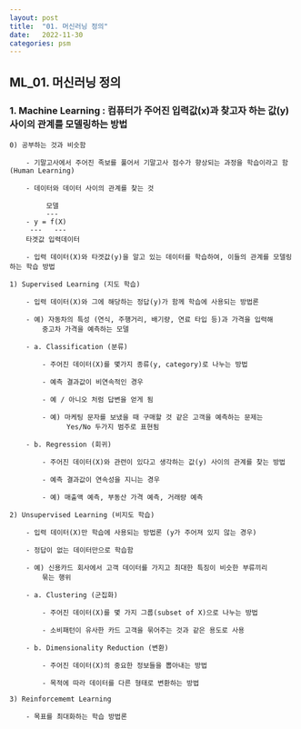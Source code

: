 ```yaml
---
layout: post
title:  "01. 머신러닝 정의"
date:   2022-11-30
categories: psm
---
```


## ML_01. 머신러닝 정의

### 1. Machine Learning : 컴퓨터가 주어진 입력값(x)과 찾고자 하는 값(y) 사이의 관계를 모델링하는 방법

    0) 공부하는 것과 비슷함

        - 기말고사에서 주어진 족보를 풀어서 기말고사 점수가 향상되는 과정을 학습이라고 함(Human Learning)

        - 데이터와 데이터 사이의 관계를 찾는 것

             모델
             ---
        - y = f(X)
         ---   ---
        타겟값 입력데이터

        - 입력 데이터(X)와 타겟값(y)을 알고 있는 데이터를 학습하여, 이들의 관계를 모델링하는 학습 방법

    1) Supervised Learning (지도 학습)

        - 입력 데이터(X)와 그에 해당하는 정답(y)가 함께 학습에 사용되는 방법론

        - 예) 자동차의 특성 (연식, 주행거리, 배기량, 연료 타입 등)과 가격을 입력해
            중고차 가격을 예측하는 모델

        - a. Classification (분류)

            - 주어진 데이터(X)를 몇가지 종류(y, category)로 나누는 방법

            - 예측 결과값이 비연속적인 경우

            - 예 / 아니오 처럼 답변을 얻게 됨

            - 예) 마케팅 문자를 보냈을 때 구매할 것 같은 고객을 예측하는 문제는
                  Yes/No 두가지 범주로 표현됨

        - b. Regression (회귀)

            - 주어진 데이터(X)와 관련이 있다고 생각하는 값(y) 사이의 관계를 찾는 방법

            - 예측 결과값이 연속성을 지니는 경우

            - 예) 매출액 예측, 부동산 가격 예측, 거래량 예측

    2) Unsupervised Learning (비지도 학습)

        - 입력 데이터(X)만 학습에 사용되는 방법론 (y가 주어져 있지 않는 경우)

        - 정답이 없는 데이터만으로 학습함

        - 예) 신용카드 회사에서 고객 데이터를 가지고 최대한 특징이 비슷한 부류끼리
            묶는 행위

        - a. Clustering (군집화)

            - 주어진 데이터(X)를 몇 가지 그룹(subset of X)으로 나누는 방법

            - 소비패턴이 유사한 카드 고객을 묶어주는 것과 같은 용도로 사용

        - b. Dimensionality Reduction (변환)

            - 주어진 데이터(X)의 중요한 정보들을 뽑아내는 방법

            - 목적에 따라 데이터를 다른 형태로 변환하는 방법

    3) Reinforcememt Learning

        - 목표를 최대화하는 학습 방법론